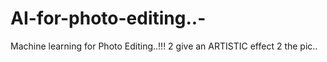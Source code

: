 # AI-for-photo-editing..-
Machine learning for Photo Editing..!!!
2 give an ARTISTIC effect 2 the pic..
